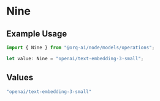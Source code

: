 # Nine

## Example Usage

```typescript
import { Nine } from "@orq-ai/node/models/operations";

let value: Nine = "openai/text-embedding-3-small";
```

## Values

```typescript
"openai/text-embedding-3-small"
```